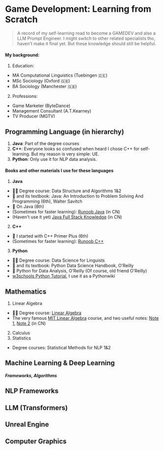 # Game Development: Learning from Scratch

> A record of my self-learning road to become a GAMEDEV and also a LLM Prompt Engineer. I might switch to other related specialists tho, haven't make it final yet. But these knowledge should still be helpful.

#### My background:
1. Education:
- MA Computational Linguistics (Tuebingen 🇩🇪)
- MSc Sociology (Oxford 🇬🇧)
- BA Sociology (Manchester 🇬🇧)
2. Professions:
- Game Marketer (ByteDance)
- Management Consultant (A.T.Kearney)
- TV Producer (MGTV)

## Programming Language (in hierarchy)
1. **Java**: Part of the degree courses
2. **C++**: Everyone looks so confused when heard I chose C++ for self-learning. But my reason is very simple: UE.
3. **Python**: Only use it for NLP data analysis.

#### Books and other materials I use for these languages
1. **Java**
- 🧑‍🏫 Degree course: Data Structure and Algorithms 1&2
- 📖 and its textbook: Java: An Introduction to Problem Solving And Programming (6th), Walter Savitch
- 📖 On Java (8th)
- (Sometimes for faster learning): [Runoob Java](https://www.runoob.com/java/java-basic-syntax.html) (in CN)
- (Haven't use it yet) [Java Full Stack Knowledge](https://pdai.tech/md/outline/x-outline.html) (in CN)
2. **C++**
- 📖 I started with C++ Primer Plus (6th)
- (Sometimes for faster learning): [Runoob C++](https://www.runoob.com/cplusplus/cpp-tutorial.html)
3. **Python**
- 🧑‍🏫 Degree course: Data Science for Linguists
- 📖 and its textbook: Python Data Science Handbook, O'Reilly
- 📖 Python for Data Analysis, O'Reilly (Of course, old friend O'Reilly)
- [w3schools Python Tutorial](https://www.w3schools.com/python/default.asp), I use it as a Pythonwiki

## Mathematics
1. Linear Algebra
- 🧑‍🏫 Degree course: [Linear Algebra](https://github.com/gerhardJaeger/linear_algebra_wise23)
- The very famous [MIT Linear Algebra](http://ocw.mit.edu/) course, and two useful notes: [Note 1](https://github.com/MLNLP-World/MIT-Linear-Algebra-Notes), [Note 2](https://github.com/guokaide/linear-algebra) (in CN)
2. Calculus
3. Statistics
- Degree courses: Statistical Methods for NLP 1&2 

## Machine Learning & Deep Learning
##### Frameworks, Algorithms

## NLP Frameworks

## LLM (Transformers)

## Unreal Engine

## Computer Graphics
